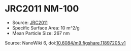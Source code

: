 <a name="material" />

# JRC2011 NM-100
<script type="application/ld+json">
  {
    "@context": "https://schema.org/",
    "@type": "ChemicalSubstance",
    "@id": "https://egonw.github.io/nanowiki/nanowiki340.html#material",
    "http://purl.org/dc/terms/conformsTo":
      {
        "@type": "CreativeWork",
        "@id": "https://bioschemas.org/profiles/ChemicalSubstance/0.4-RELEASE/"
      },
    "identfier": "340",
    "name": "JRC2011 NM-100",
    "url": "https://egonw.github.io/nanowiki/nanowiki340.html#material",
    "sameAs": "http://127.0.0.1/mediawiki/index.php/Special:URIResolver/JRC2011_NM-2D100"
  }
</script>


* Source: [JRC2011](articleJRC2011.md)
* Specific Surface Area: 10 m^2/g
* Mean Particle Size: 267 nm


Source: NanoWiki 6, doi:[10.6084/m9.figshare.11897205.v1](https://doi.org/10.6084/m9.figshare.11897205.v1)
